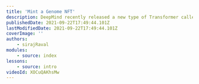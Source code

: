 ```yaml
---
title: 'Mint a Genome NFT'
description: DeepMind recently released a new type of Transformer called the Perceiver IO, which was able to achieve state of the art accuracy across multiple data types (text, images, point clouds, and more). In this episode of the AlphaCare series, I'll explain how Perceiver works, and how we used it to improve accuracy scores for Cardiac video data. The EchoNet dataset was recently made public by Stanford University, and it contains 10K privatized heart videos from patients. We'll also discuss why Transformer networks work so well, and how by using 2 key features (Cross attention & positional embeddings), the Perceiver improved on all variants of Transformers. Get hype!
publishedDate: 2021-09-22T17:49:44.101Z
lastModifiedDate: 2021-09-22T17:49:44.101Z
coverImage: ''
authors:
    - sirajRaval
modules:
    - source: index
lessons:
    - source: intro
videoId: XOCuQAKhsMw
---
```

